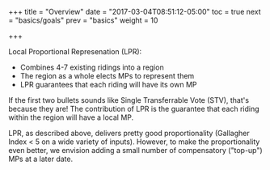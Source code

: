 +++
title = "Overview"
date = "2017-03-04T08:51:12-05:00"
toc = true
next = "basics/goals"
prev = "basics"
weight = 10

+++

Local Proportional Represenation (LPR):

- Combines 4-7 existing ridings into a region
- The region as a whole elects MPs to represent them
- LPR guarantees that each riding will have its own MP

If the first two bullets sounds like Single Transferrable Vote (STV),
that's because they are!  The contribution of LPR is the guarantee that
each riding within the region will have a local MP.

LPR, as described above, delivers pretty good proportionality (Gallagher
Index < 5 on a wide variety of inputs).  However, to make the proportionality
even better, we envision adding a small number of compensatory ("top-up")
MPs at a later date.